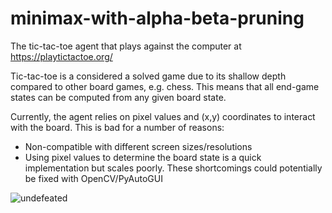 # minimax-with-alpha-beta-pruning
The tic-tac-toe agent that plays against the computer at https://playtictactoe.org/

Tic-tac-toe is a considered a solved game due to its shallow depth compared to other board games, e.g. chess. This means that all end-game states can be computed from any given board state.

Currently, the agent relies on pixel values and (x,y) coordinates to interact with the board. This is bad for a number of reasons:
- Non-compatible with different screen sizes/resolutions 
- Using pixel values to determine the board state is a quick implementation but scales poorly.
These shortcomings could potentially be fixed with OpenCV/PyAutoGUI

![undefeated](https://media.discordapp.net/attachments/344157424615161856/868945568662183986/unknown.png?width=569&height=612)
